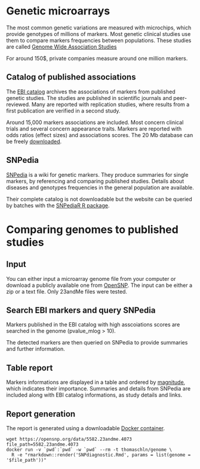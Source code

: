 # Genetic microarrays

The most common genetic variations are measured with microchips, which provide genotypes of millions of markers. Most genetic clinical studies use them to compare markers frequencies between populations. These studies are called [Genome Wide Association Studies](https://en.wikipedia.org/wiki/Genome-wide_association_study)

For around 150$, private companies measure around one million markers.

## Catalog of published associations

The [EBI catalog](https://www.ebi.ac.uk/gwas/) archives the associations of markers from published genetic studies. The studies are published in scientific journals and peer-reviewed. Many are reported with replication studies, where results from a first publication are verified in a second study.

Around 15,000 markers associations are included. Most concern clinical trials and several concern appearance traits. Markers are reported with odds ratios (effect sizes) and associations scores. The 20 Mb database can be freely [downloaded](https://www.ebi.ac.uk/gwas/api/search/downloads/full).

## SNPedia

[SNPedia](https://snpedia.com) is a wiki for genetic markers. They produce summaries for single markers, by referencing and comparing published studies. Details about diseases and genotypes frequencies in the general population are available.

Their complete catalog is not downloadable but the website can be queried by batches with the [SNPediaR R package](https://github.com/genometra/SNPediaR/).

# Comparing genomes to published studies

## Input

You can either input a microarray genome file from your computer or download a publicly available one from [OpenSNP](https://opensnp.org/genotypes). The input can be either a zip or a text file. Only 23andMe files were tested.

## Search EBI markers and query SNPedia

Markers published in the EBI catalog with high asscoiations scores are searched in the genome (pvalue_mlog > 10). 

The detected markers are then queried on SNPedia to provide summaries and further information.

## Table report

Markers informations are displayed in a table and ordered by [magnitude](https://www.snpedia.com/index.php/Magnitude), which indicates their importance. Summaries and details from SNPedia are included along with EBI catalog informations, as study details and links.

## Report generation

The report is generated using a downloadable [Docker container](https://hub.docker.com/r/thomaschln/genome).

```
wget https://opensnp.org/data/5582.23andme.4073
file_path=5582.23andme.4073
docker run -v `pwd`:`pwd` -w `pwd` --rm -t thomaschln/genome \
  R -e "rmarkdown::render('SNPdiagnostic.Rmd', params = list(genome = '$file_path'))"
```
